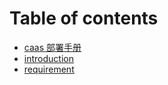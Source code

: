 # Table of contents

* [caas 部署手册](README.md)
* [introduction](introduction.md)
* [requirement](requirement.md)

